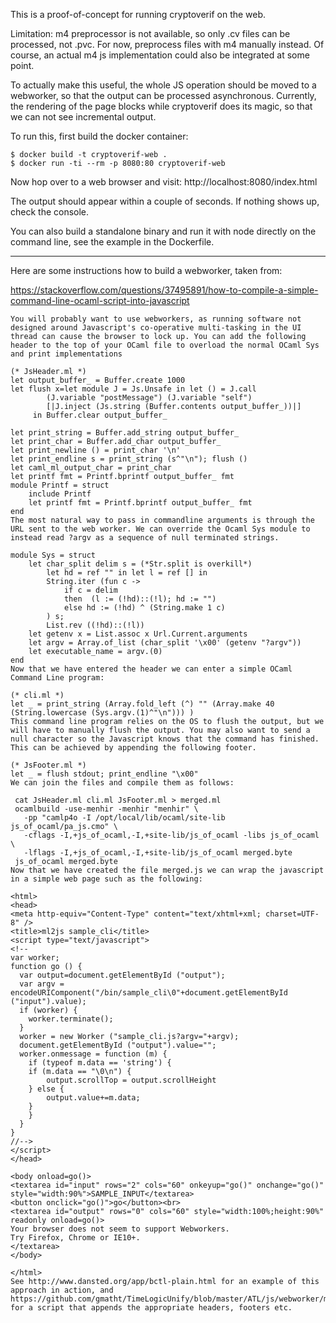 This is a proof-of-concept for running cryptoverif on the web.

Limitation: m4 preprocessor is not available, so only .cv files can be processed, not .pvc. For now, preprocess files with m4 manually instead.
Of course, an actual m4 js implementation could also be integrated at some point.

To actually make this useful, the whole JS operation should be moved to a webworker, so that
the output can be processed asynchronous. Currently, the rendering of the page blocks while
cryptoverif does its magic, so that we can not see incremental output.

To run this, first build the docker container:

    $ docker build -t cryptoverif-web .
    $ docker run -ti --rm -p 8080:80 cryptoverif-web

Now hop over to a web browser and visit: http://localhost:8080/index.html

The output should appear within a couple of seconds. If nothing shows up, check the console.

You can also build a standalone binary and run it with node directly on the command line, see
the example in the Dockerfile.

---

Here are some instructions how to build a webworker, taken from:

https://stackoverflow.com/questions/37495891/how-to-compile-a-simple-command-line-ocaml-script-into-javascript

```
You will probably want to use webworkers, as running software not designed around Javascript's co-operative multi-tasking in the UI thread can cause the browser to lock up. You can add the following header to the top of your OCaml file to overload the normal OCaml Sys and print implementations

(* JsHeader.ml *)
let output_buffer_ = Buffer.create 1000
let flush x=let module J = Js.Unsafe in let () = J.call 
        (J.variable "postMessage") (J.variable "self")
        [|J.inject (Js.string (Buffer.contents output_buffer_))|]
     in Buffer.clear output_buffer_

let print_string = Buffer.add_string output_buffer_
let print_char = Buffer.add_char output_buffer_
let print_newline () = print_char '\n'
let print_endline s = print_string (s^"\n"); flush ()
let caml_ml_output_char = print_char
let printf fmt = Printf.bprintf output_buffer_ fmt
module Printf = struct
    include Printf
    let printf fmt = Printf.bprintf output_buffer_ fmt
end
The most natural way to pass in commandline arguments is through the URL sent to the web worker. We can override the Ocaml Sys module to instead read ?argv as a sequence of null terminated strings.

module Sys = struct
    let char_split delim s = (*Str.split is overkill*)
        let hd = ref "" in let l = ref [] in 
        String.iter (fun c -> 
            if c = delim
            then  (l := (!hd)::(!l); hd := "")
            else hd := (!hd) ^ (String.make 1 c)
        ) s;
        List.rev ((!hd)::(!l)) 
    let getenv x = List.assoc x Url.Current.arguments
    let argv = Array.of_list (char_split '\x00' (getenv "?argv"))
    let executable_name = argv.(0)
end
Now that we have entered the header we can enter a simple OCaml Command Line program:

(* cli.ml *)
let _ = print_string (Array.fold_left (^) "" (Array.make 40 (String.lowercase (Sys.argv.(1)^"\n"))) )
This command line program relies on the OS to flush the output, but we will have to manually flush the output. You may also want to send a null character so the Javascript knows that the command has finished. This can be achieved by appending the following footer.

(* JsFooter.ml *)
let _ = flush stdout; print_endline "\x00" 
We can join the files and compile them as follows:

 cat JsHeader.ml cli.ml JsFooter.ml > merged.ml
 ocamlbuild -use-menhir -menhir "menhir" \
   -pp "camlp4o -I /opt/local/lib/ocaml/site-lib js_of_ocaml/pa_js.cmo" \
   -cflags -I,+js_of_ocaml,-I,+site-lib/js_of_ocaml -libs js_of_ocaml \
   -lflags -I,+js_of_ocaml,-I,+site-lib/js_of_ocaml merged.byte
 js_of_ocaml merged.byte
Now that we have created the file merged.js we can wrap the javascript in a simple web page such as the following:

<html>
<head>
<meta http-equiv="Content-Type" content="text/xhtml+xml; charset=UTF-8" />
<title>ml2js sample_cli</title>
<script type="text/javascript">
<!--
var worker;
function go () {
  var output=document.getElementById ("output");
  var argv = encodeURIComponent("/bin/sample_cli\0"+document.getElementById ("input").value);
  if (worker) {
    worker.terminate();
  }
  worker = new Worker ("sample_cli.js?argv="+argv);
  document.getElementById ("output").value="";
  worker.onmessage = function (m) {
    if (typeof m.data == 'string') {
    if (m.data == "\0\n") {
        output.scrollTop = output.scrollHeight
    } else {
        output.value+=m.data;
    }
    }
  }
}
//-->
</script>
</head>

<body onload=go()>
<textarea id="input" rows="2" cols="60" onkeyup="go()" onchange="go()" style="width:90%">SAMPLE_INPUT</textarea> 
<button onclick="go()">go</button><br>
<textarea id="output" rows="0" cols="60" style="width:100%;height:90%" readonly onload=go()>
Your browser does not seem to support Webworkers.
Try Firefox, Chrome or IE10+. 
</textarea>
</body>

</html>
See http://www.dansted.org/app/bctl-plain.html for an example of this approach in action, and https://github.com/gmatht/TimeLogicUnify/blob/master/ATL/js/webworker/ml2js.sh for a script that appends the appropriate headers, footers etc.
```


